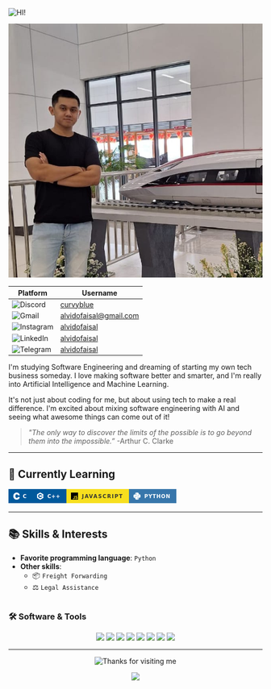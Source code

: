 ![HI!](https://readme-typing-svg.demolab.com?font=Fira+Code&size=80&pause=1000&color=08D750&vCenter=true&random=false&width=700&height=80&lines=Hi+I'm+Ido!)

![Ido](<WhatsApp Image 2023-10-13 at 9.16.46 PM-1.jpeg>)

| Platform                                                                                                       | Username                                                |
| -------------------------------------------------------------------------------------------------------------- | ------------------------------------------------------- |
| ![Discord](https://img.shields.io/badge/Discord-5865F2?logo=discord&logoColor=white&style=for-the-badge)       | [curvyblue](https://discordapp.com/users/curvyblue)     |
| ![Gmail](https://img.shields.io/badge/Gmail-D14836?logo=gmail&logoColor=white&style=for-the-badge)             | [alvidofaisal@gmail.com](mailto:alvidofaisal@gmail.com) |
| ![Instagram](https://img.shields.io/badge/Instagram-E4405F?logo=instagram&logoColor=white&style=for-the-badge) | [alvidofaisal](https://instagram.com/alvidofaisal)      |
| ![LinkedIn](https://img.shields.io/badge/LinkedIn-0077B5?logo=linkedin&logoColor=white&style=for-the-badge)    | [alvidofaisal](https://linkedin.com/alvidofaisal)       |
| ![Telegram](https://img.shields.io/badge/Telegram-2CA5E0?logo=telegram&logoColor=white&style=for-the-badge)    | [alvidofaisal](https://t.me/alvidofaisal)               |




I'm studying Software Engineering and dreaming of starting my own tech business someday. I love making software better and smarter, and I'm really into Artificial Intelligence and Machine Learning. 

It's not just about coding for me, but about using tech to make a real difference. I'm excited about mixing software engineering with AI and seeing what awesome things can come out of it!


> _"The only way to discover the limits of the possible is to go beyond them into the impossible.”_ -Arthur C. Clarke
> 
---

## 🌱 **Currently Learning**
![C](C-00599C_style=for-the-badge&logo=c&logoColor=white.png)![C++](C%252B%252B-00599C_style=for-the-badge&logo=c%252B%252B&logoColor=white.png)![JavaScript](JavaScript-F7DF1E_style=for-the-badge&logo=javascript&logoColor=black.png)![Python](Python-3776AB_style=for-the-badge&logo=python&logoColor=white.png)

---

## 📚 **Skills & Interests**

- **Favorite programming language**: `Python`
- **Other skills**: 
  - 📦 `Freight Forwarding`
  - ⚖️ `Legal Assistance`
#

### 🛠 **Software & Tools**

<p align="center">
    <img src="https://img.shields.io/badge/Arch%20Linux-1793D1.svg?style=for-the-badge&logo=Arch-Linux&logoColor=white">
    <img src="https://img.shields.io/badge/Django-092E20.svg?style=for-the-badge&logo=Django&logoColor=white">
    <img src="https://img.shields.io/badge/IBM%20Watson-BE95FF.svg?style=for-the-badge&logo=IBM-Watson&logoColor=white">
    <img src="https://img.shields.io/badge/jupyter-%23FA0F00.svg?style=for-the-badge&logo=jupyter&logoColor=white">
    <img src="https://img.shields.io/badge/Keras-D00000.svg?style=for-the-badge&logo=Keras&logoColor=white">
    <img src="https://img.shields.io/badge/Linux-FCC624?logo=Linux&logoColor=black&style=for-the-badge">
    <img src="https://img.shields.io/badge/TensorFlow-FF6F00.svg?style=for-the-badge&logo=TensorFlow&logoColor=white">
    <img src="https://img.shields.io/badge/VSCode-007ACC?logo=visualstudiocode&logoColor=white&style=for-the-badge">
</p>

---

<div align="center">

<img height="120" alt="Thanks for visiting me" width="100%" src="https://raw.githubusercontent.com/BrunnerLivio/brunnerlivio/master/images/marquee.svg" />
<br />

<p align="center">
    <img src="https://forthebadge.com/images/featured/featured-powered-by-electricity.svg">
</p>
